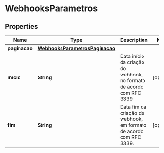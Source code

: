 
# WebhooksParametros

## Properties
Name | Type | Description | Notes
------------ | ------------- | ------------- | -------------
**paginacao** | [**WebhooksParametrosPaginacao**](WebhooksParametrosPaginacao.md) |  | 
**inicio** | **String** | Data início da criação do webhook, no formato de acordo com RFC 3339 |  [optional]
**fim** | **String** | Data fim da criação do webhook, em formato de acordo com RFC 3339. |  [optional]




